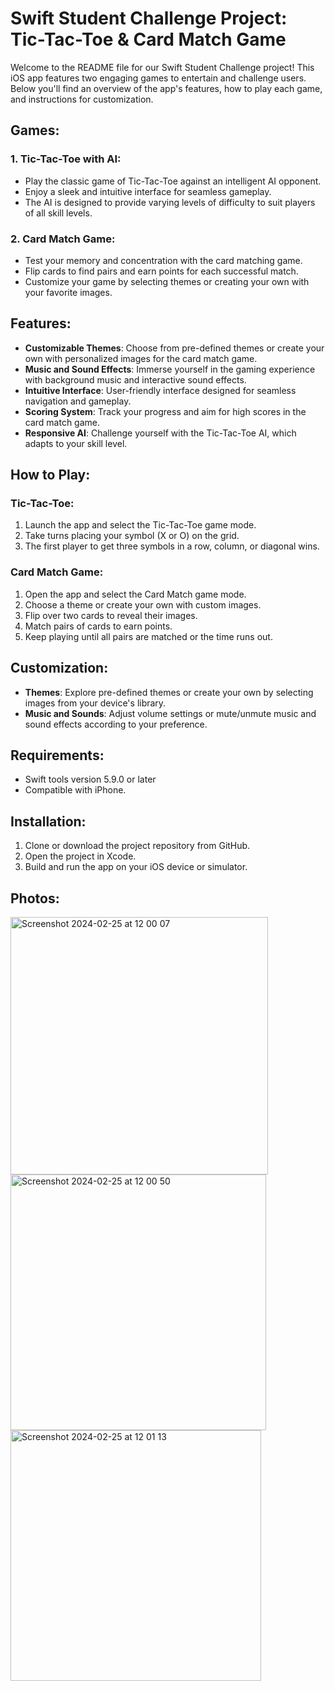 # Swift Student Challenge Project: Tic-Tac-Toe & Card Match Game

Welcome to the README file for our Swift Student Challenge project! This iOS app features two engaging games to entertain and challenge users. Below you'll find an overview of the app's features, how to play each game, and instructions for customization.

## Games:

### 1. Tic-Tac-Toe with AI:
- Play the classic game of Tic-Tac-Toe against an intelligent AI opponent.
- Enjoy a sleek and intuitive interface for seamless gameplay.
- The AI is designed to provide varying levels of difficulty to suit players of all skill levels.

### 2. Card Match Game:
- Test your memory and concentration with the card matching game.
- Flip cards to find pairs and earn points for each successful match.
- Customize your game by selecting themes or creating your own with your favorite images.

## Features:

- **Customizable Themes**: Choose from pre-defined themes or create your own with personalized images for the card match game.
- **Music and Sound Effects**: Immerse yourself in the gaming experience with background music and interactive sound effects.
- **Intuitive Interface**: User-friendly interface designed for seamless navigation and gameplay.
- **Scoring System**: Track your progress and aim for high scores in the card match game.
- **Responsive AI**: Challenge yourself with the Tic-Tac-Toe AI, which adapts to your skill level.

## How to Play:

### Tic-Tac-Toe:
1. Launch the app and select the Tic-Tac-Toe game mode.
2. Take turns placing your symbol (X or O) on the grid.
3. The first player to get three symbols in a row, column, or diagonal wins.

### Card Match Game:
1. Open the app and select the Card Match game mode.
2. Choose a theme or create your own with custom images.
3. Flip over two cards to reveal their images.
4. Match pairs of cards to earn points.
5. Keep playing until all pairs are matched or the time runs out.

## Customization:

- **Themes**: Explore pre-defined themes or create your own by selecting images from your device's library.
- **Music and Sounds**: Adjust volume settings or mute/unmute music and sound effects according to your preference.

## Requirements:

- Swift tools version 5.9.0 or later
- Compatible with iPhone.

## Installation:

1. Clone or download the project repository from GitHub.
2. Open the project in Xcode.
3. Build and run the app on your iOS device or simulator.

## Photos:

<img width="412" alt="Screenshot 2024-02-25 at 12 00 07" src="https://github.com/Mahnach007/SwiftStudentChallenge/assets/93178589/a1d45709-571f-4780-9843-4cc43200743b">

<img width="409" alt="Screenshot 2024-02-25 at 12 00 50" src="https://github.com/Mahnach007/SwiftStudentChallenge/assets/93178589/444215f4-351c-4bd6-b528-a1f49832c6b2">

<img width="401" alt="Screenshot 2024-02-25 at 12 01 13" src="https://github.com/Mahnach007/SwiftStudentChallenge/assets/93178589/9937a4c7-f86f-4417-b0ea-a25905b815eb">





